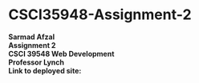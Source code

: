 # CSCI35948-Assignment-2
**Sarmad Afzal** </br>
**Assignment 2** </br>
**CSCI 39548 Web Development** </br>
**Professor Lynch** </br>
**Link to deployed site:** </br>